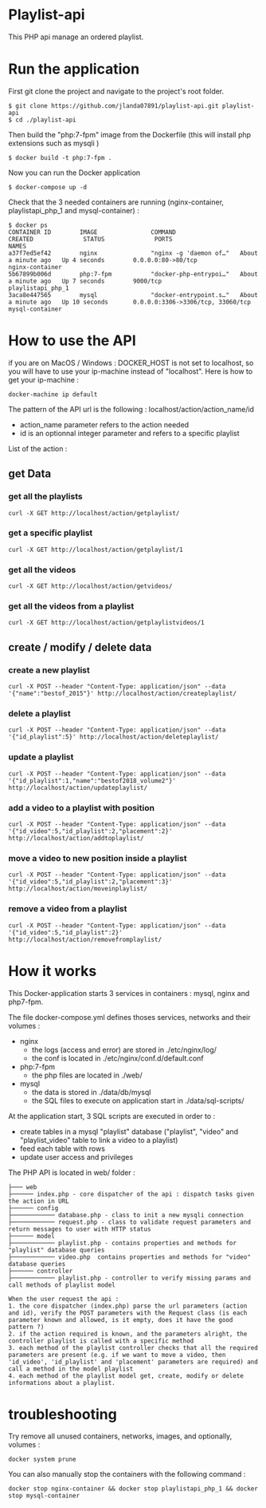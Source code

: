 # Playlist-api

This PHP api manage an ordered playlist.

# Run the application

First git clone the project and navigate to the project's root folder.
```
$ git clone https://github.com/jlanda07891/playlist-api.git playlist-api
$ cd ./playlist-api 
```

Then build the "php:7-fpm" image from the Dockerfile (this will install php extensions such as mysqli )
```
$ docker build -t php:7-fpm .
```

Now you can run the Docker application
```
$ docker-compose up -d
```

Check that the 3 needed containers are running (nginx-container, playlistapi_php_1 and mysql-container) :
```
$ docker ps
CONTAINER ID        IMAGE               COMMAND                  CREATED              STATUS              PORTS                               NAMES
a37f7ed5ef42        nginx               "nginx -g 'daemon of…"   About a minute ago   Up 4 seconds        0.0.0.0:80->80/tcp                  nginx-container
5b67899b006d        php:7-fpm           "docker-php-entrypoi…"   About a minute ago   Up 7 seconds        9000/tcp                            playlistapi_php_1
3aca8e447565        mysql               "docker-entrypoint.s…"   About a minute ago   Up 10 seconds       0.0.0.0:3306->3306/tcp, 33060/tcp   mysql-container
```
# How to use the API

if you are on MacOS / Windows : DOCKER_HOST is not set to localhost, so you will have to use your ip-machine instead of "localhost".
Here is how to get your ip-machine :
```
docker-machine ip default
```

The pattern of the API url is the following : localhost/action/action_name/id
* action_name parameter refers to the action needed
* id is an optionnal integer parameter and refers to a specific playlist

List of the action :

## get Data
### get all the playlists
```
curl -X GET http://localhost/action/getplaylist/
```
### get a specific playlist
```
curl -X GET http://localhost/action/getplaylist/1
```
### get all the videos
```
curl -X GET http://localhost/action/getvideos/
```
### get all the videos from a playlist
```
curl -X GET http://localhost/action/getplaylistvideos/1
```

## create / modify / delete data

### create a new playlist
```
curl -X POST --header "Content-Type: application/json" --data '{"name":"bestof_2015"}' http://localhost/action/createplaylist/
```
### delete a playlist
```
curl -X POST --header "Content-Type: application/json" --data '{"id_playlist":5}' http://localhost/action/deleteplaylist/
```
### update a playlist
```
curl -X POST --header "Content-Type: application/json" --data '{"id_playlist":1,"name":"bestof2018_volume2"}' http://localhost/action/updateplaylist/
```
### add a video to a playlist with position
```
curl -X POST --header "Content-Type: application/json" --data '{"id_video":5,"id_playlist":2,"placement":2}' http://localhost/action/addtoplaylist/
```
### move a video to new position inside a playlist
```
curl -X POST --header "Content-Type: application/json" --data '{"id_video":5,"id_playlist":2,"placement":3}' http://localhost/action/moveinplaylist/
```
### remove a video from a playlist
```
curl -X POST --header "Content-Type: application/json" --data '{"id_video":5,"id_playlist":2}' http://localhost/action/removefromplaylist/
```

# How it works

This Docker-application starts 3 services in containers : mysql, nginx and php7-fpm.

The file docker-compose.yml defines thoses services, networks and their volumes :

* nginx
  * the logs (access and error) are stored in ./etc/nginx/log/
  * the conf is located in ./etc/nginx/conf.d/default.conf
* php:7-fpm
  * the php files are located in ./web/
* mysql
  * the data is stored in ./data/db/mysql
  * the SQL files to execute on application start in ./data/sql-scripts/
  
At the application start, 3 SQL scripts are executed in order to :
  * create tables in a mysql "playlist" database ("playlist", "video" and "playlist_video" table to link a video to a playlist)
  * feed each table with rows
  * update user access and privileges
  
The PHP API is located in web/ folder :
```
├─── web
├────── index.php - core dispatcher of the api : dispatch tasks given the action in URL
├────── config
├──────────── database.php - class to init a new mysqli connection
├──────────── request.php - class to validate request parameters and return messages to user with HTTP status
├────── model
├──────────── playlist.php - contains properties and methods for "playlist" database queries
├──────────── video.php  contains properties and methods for "video" database queries
├────── controller
├──────────── playlist.php - controller to verify missing params and call methods of playlist model

When the user request the api : 
1. the core dispatcher (index.php) parse the url parameters (action and id), verify the POST parameters with the Request class (is each parameter known and allowed, is it empty, does it have the good pattern ?)
2. if the action required is known, and the parameters alright, the controller playlist is called with a specific method
3. each method of the playlist controller checks that all the required parameters are present (e.g. if we want to move a video, then 'id_video', 'id_playlist' and 'placement' parameters are required) and call a method in the model playlist
4. each method of the playlist model get, create, modify or delete informations about a playlist.

```
# troubleshooting

Try remove all unused containers, networks, images, and optionally, volumes :
```
docker system prune
```
You can also manually stop the containers with the following command :
```
docker stop nginx-container && docker stop playlistapi_php_1 && docker stop mysql-container
```
